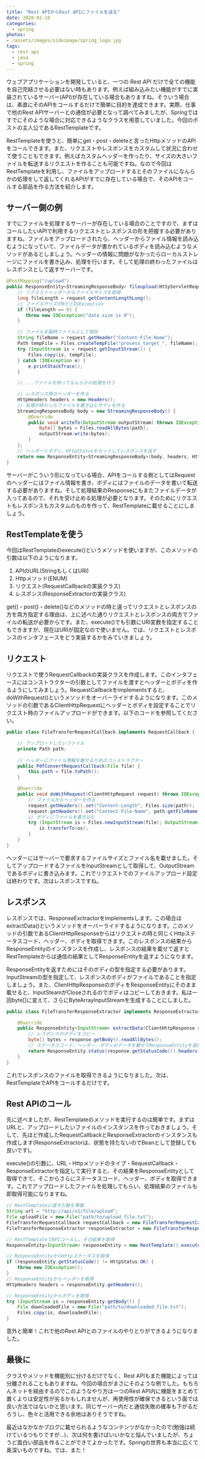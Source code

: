 ```yaml
---
title: "Rest APIからRest APIにファイルを送る"
date: 2020-02-10
categories: 
  - spring
photos:
- /assets/images/sideimage/spring_logo.jpg
tags:
  - rest api
  - java
  - spring
---
```


ウェブアプリケーションを開発していると、一つの Rest API だけで全ての機能を自己完結させる必要はない時もあります。例えば組み込みたい機能がすでに実装されているサーバー(API)が存在している場合もありますね。そういう場合は、素直にそのAPIをコールするだけで簡単に目的を達成できます。実際、仕事で他のRest APIサーバーとの通信が必要となって調べてみましたが、Springではすでにそのような場合に対応できるようなクラスを用意していました。今回のポストの主人公であるRestTemplateです。

RestTemplateを使うと、簡単にget・post・deleteと言ったHttpメソッドのAPIをコールできます。また、リクエストやレスポンスをカスタムして状況に合わせて使うこともできます。例えばカスタムヘッダーを作ったり、サイズの大きいファイルを転送するリクエストを作ることも可能ですね。なので今回はRestTemplateを利用し、ファイルをアップロードするとそのファイルになんらかの処理をして返してくれるAPIがすでに存在している場合で、そのAPIをコールする部品を作る方法を紹介します。

## サーバー側の例

すでにファイルを処理するサーバーが存在している場合のことですので、まずはコールしたいAPIで利用するリクエストとレスポンスの形を把握する必要がありますね。ファイルをアップロードされたら、ヘッダーからファイル情報を読み込むようになっていて、ファイルデータが書かれているボディを読み込むようなメソッドがあるとしましょう。ヘッダーの情報に問題がなかったらローカルストレージにファイルを書き込み、処理を行います。そして処理の終わったファイルはレスポンスとして返すサーバーです。

```java
@PostMapping("/upload")
public ResponseEntity<StreamingResponseBody> fileupload(HttpServletRequest request) {
    // リクエストヘッダーからファイルサイズを取得
    long fileLength = request.getContentLengthLong();
    // ファイルサイズが0だとIOException
    if (fileLength == 0) {
       throw new IOException("data size is 0");
    }

    // ファイルを臨時ファイルとして保存
    String fileName = request.getHeader("Content-File-Name");
    Path tempFile = Files.createTempFile("process_target_", fileName);
    try (InputStream is = request.getInputStream()) {
        Files.copy(is, tempFile);
    } catch (IOException e) {
        e.printStackTrace();
    }

    // ...ファイルを持ってなんらかの処理を行う

    // レスポンス用のヘッダーを作る
    HttpHeaders headers = new Headers();
    // 処理が終わったファイルを書き込むボディを作る
    StreamingResponseBody body = new StreamingResponseBody() {
        @Override
        public void writeTo(OutputStream outputStream) throws IOException {
            byte[] bytes = Files.readAllBytes(path);
            outputStream.write(bytes);
        }
    };
    // ヘッダーとボディ、HttpStatusをセットしてレスポンスを返す
    return new ResponseEntity<StreamingResponseBody>(body, headers, HttpStatus.OK);
}
```

サーバーがこういう形になっている場合、APIをコールする側としてはRequestのヘッダーにはファイル情報を書き、ボディにはファイルのデータを書いて転送する必要がありますね。そして処理結果のResponseにもまたファイルデータが入ってあるので、それを受け止める処理が必要となります。そのためにリクエストもレスポンスもカスタムのものを作って、RestTemplateに載せることにしましょう。

## RestTemplateを使う

今回はRestTemplateのexecute()というメソッドを使いますが、このメソッドの引数は以下のようになります。

1. APIのURL(StringもしくはURI)
2. Httpメソッド(ENUM)
3. リクエスト(RequestCallbackの実装クラス)
4. レスポンス(ResponseExtractorの実装クラス)

get()・post()・delete()などのメソッドの時と違ってリクエストとレスポンスの方を両方指定する理由は、上に述べた通りリクエストとレスポンスの両方でファイルの転送が必要からです。また、execute()でも引数にURI変数を指定することもできますが、現在はURIが固定なので使いません。では、リクエストとレスポンスのインタフェースをどう実装するかをみていきましょう。

## リクエスト

リクエストで使うRequestCallbackの実装クラスを作成します。このインタフェースにはコンストラクターの引数としてファイルを渡すとヘッダーとボディを作るようにしてみましょう。RequestCallbackをimplementsすると、doWithRequest()というメソッドをオーバーライドするようになります。このメソッドの引数であるClientHttpRequestにヘッダーとボディを設定することでリクエスト時のファイルアップロードができます。以下のコードを参照してください。

```java
public class FileTransferRequestCallback implements RequestCallback {

    // アップロードしたいファイル
    private Path path;
    
    // ヘッダーにファイル情報を載せるためのコンストラクター
    public PdfConvertRequestCallback(File file) {
        this.path = file.toPath();
    }

    @Override
    public void doWithRequest(ClientHttpRequest request) throws IOException {
        // ファイルからヘッダーを作る
        request.getHeaders().set("Content-Length", Files.size(path));
        request.getHeaders().set("Content-File-Name", path.getFileName().toString());
        // ボディにファイルを書き込む
        try (InputStream is = Files.newInputStream(file); OutputStream os = request.getBody()) {
            is.transferTo(os);
        }
    }
}
```

ヘッダーにはサーバーで要求するファイルサイズとファイル名を載せました。そしてアップロードするファイルをInputStreamとして取得して、OutputStreamであるボディに書き込みます。これでリクエストでのファイルアップロード設定は終わりです。次はレスポンスですね。

## レスポンス

レスポンスでは、ResponseExctractorをimplementsします。この場合はextractData()というメソッドをオーバーライドするようになります。このメソッドの引数であるClientHttpResponseからはリクエストの時と同じくHttpステータスコード、ヘッダー、ボディを取得できます。このレスポンスの結果からResponseEntityのインスタンスを作成し、レスポンスの結果を載せて返すとRestTemplateからは通信の結果としてResponseEntityを返すようになります。

ResponseEntityを返すためにはそのボディの型を指定する必要があります。InputStreamの型を指定して、レスポンスのボディがファイルであることを指定しましょう。また、ClientHttpResponseのボディをResponseEntityにそのまま載せると、InputSteamがCloseされるのでボディはコピーしておきます。私は一回byte[]に変えて、さらにByteArrayInputStreamを生成することにしました。

```java
public class FileTransferResponseExtractor implements ResponseExtractor<ResponseEntity<InputStream>> {

    @Override
    public ResponseEntity<InputStream> extractData(ClientHttpResponse response) throws IOException {
        // レスポンスのボディをコピー
        byte[] bytes = response.getBody().readAllBytes();
        // ステータスコード、ヘッダー、ボディのデータを載せてResponseEntityを返却
        return ResponseEntity.status(response.getStatusCode()).headers(response.getHeaders()).body(new ByteArrayInputStream(bytes));
    }
}
```

これでレスポンスのファイルを取得できるようになりました。次は、RestTemplateでAPIをコールするだけです。

## Rest APIのコール

先に述べましたが、RestTemplateのメソッドを実行するのは簡単です。まずはURLと、アップロードしたいファイルのインスタンスを作っておきましょう。そして、先ほど作成したRequestCallbackとResponseExtractorのインスタンスも作成します(ResponseExtractorは、状態を持たないのでBeanとして登録しても良いです)。

execute()の引数に、URL・Httpメソッドのタイプ・RequestCallback・ResponseExtractorを指定して実行すると、その結果をResponseEntityとして取得できて、そこからさらにステータスコード、ヘッダー、ボディを取得できます。これでアップロードしたファイルを処理してもらい、処理結果のファイルも即取得可能になりますね。

```java
// RestTemplateに渡す引数を準備
String url = "http://api/v1/file/upload";
File uploadFile = new File("path/to/upload_file.txt");
FileTransferRequestCallback requestCallback = new FileTransferRequestCallback(uploadFile);
FileTransferResponseExtractor responseExtractor = new FileTransferResponseExtractor();

// RestTemplateでAPIコールし、その結果を取得
ResponseEntity<InputStream> responseEntity = new RestTemplate().execute(url, HttpMethod.POST, requestCallback, responseExtractor);

// ResponseEntityからHttpステータスを取得
if (responseEntity.getStatusCode() != HttpStatus.OK) {
    throw new IOException();
}
// ResponseEntityからヘッダーを取得
HttpHeaders headers = responseEntity.getHeaders();

// ResponseEntityからボディを取得
try (InputStream is = responseEntity.getBody()) {
    File downloadedFile = new File("path/to/downloaded_file.txt");
    Files.copy(is, downloadedFile);
}
```

意外と簡単！これで他のRest APIとのファイルのやりとりができるようになりました。

## 最後に

クラスやメソッドを機能別に分けるだけでなく、Rest APIもまた機能によっては分離されることもありますね。今回の場合がまさにそのような例でした。もちろんネットを経由するのでこのようなやり方は一つのRest API内に機能をまとめて置くよりは安定性が劣るかもしれませんが、再使用性が確保できるという面では良い方法ではないかと思います。同じサーバー内だと通信失敗の確率も下がるだろうし、色々と活用できる余地はありそうですね。

最近はなかなかブログに載せられるようなコンテンツがなかったので(勉強は続けているつもりですが…)、次は何を書けばいいかなと悩んでいましたが、ちょうど面白い部品を作ることができてよかったです。Springの世界も本当に広くて奥深いものですね。では、また！